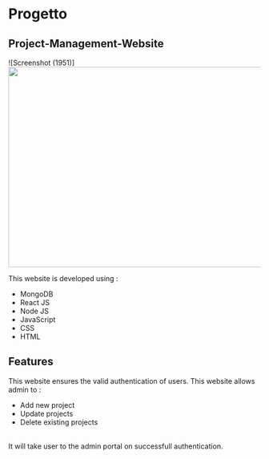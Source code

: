 # Progetto #

## Project-Management-Website ##

![Screenshot (1951)]<img src="https://user-images.githubusercontent.com/92505473/187043066-6f236444-3121-454a-82a5-935f955d9418.png" width="800" height="400">

This website is developed using :
* MongoDB
* React JS
* Node JS
* JavaScript
* CSS
* HTML

## Features ##

This website ensures the valid authentication of users. This website allows admin to :
* Add new project
* Update projects
* Delete existing projects
<br>
It will take user to the admin portal on successfull authentication. 
